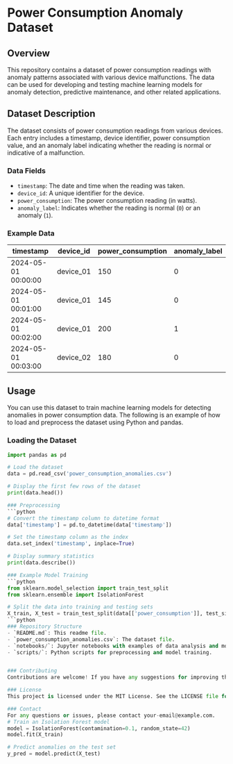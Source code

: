 # Power Consumption Anomaly Dataset

## Overview
This repository contains a dataset of power consumption readings with anomaly patterns associated with various device malfunctions. The data can be used for developing and testing machine learning models for anomaly detection, predictive maintenance, and other related applications.

## Dataset Description
The dataset consists of power consumption readings from various devices. Each entry includes a timestamp, device identifier, power consumption value, and an anomaly label indicating whether the reading is normal or indicative of a malfunction.

### Data Fields
- `timestamp`: The date and time when the reading was taken.
- `device_id`: A unique identifier for the device.
- `power_consumption`: The power consumption reading (in watts).
- `anomaly_label`: Indicates whether the reading is normal (`0`) or an anomaly (`1`).

### Example Data
| timestamp           | device_id | power_consumption | anomaly_label |
|---------------------|-----------|-------------------|---------------|
| 2024-05-01 00:00:00 | device_01 | 150               | 0             |
| 2024-05-01 00:01:00 | device_01 | 145               | 0             |
| 2024-05-01 00:02:00 | device_01 | 200               | 1             |
| 2024-05-01 00:03:00 | device_02 | 180               | 0             |

## Usage
You can use this dataset to train machine learning models for detecting anomalies in power consumption data. The following is an example of how to load and preprocess the dataset using Python and pandas.

### Loading the Dataset
```python
import pandas as pd

# Load the dataset
data = pd.read_csv('power_consumption_anomalies.csv')

# Display the first few rows of the dataset
print(data.head())

### Preprocessing
```python
# Convert the timestamp column to datetime format
data['timestamp'] = pd.to_datetime(data['timestamp'])

# Set the timestamp column as the index
data.set_index('timestamp', inplace=True)

# Display summary statistics
print(data.describe())

### Example Model Training
```python
from sklearn.model_selection import train_test_split
from sklearn.ensemble import IsolationForest

# Split the data into training and testing sets
X_train, X_test = train_test_split(data[['power_consumption']], test_size=0.2, random_state=42)
```python
### Repository Structure
- `README.md`: This readme file.
- `power_consumption_anomalies.csv`: The dataset file.
- `notebooks/`: Jupyter notebooks with examples of data analysis and model training.
- `scripts/`: Python scripts for preprocessing and model training.


### Contributing
Contributions are welcome! If you have any suggestions for improving the dataset or examples, please open an issue or submit a pull request.

### License
This project is licensed under the MIT License. See the LICENSE file for details.

### Contact
For any questions or issues, please contact your-email@example.com.
# Train an Isolation Forest model
model = IsolationForest(contamination=0.1, random_state=42)
model.fit(X_train)

# Predict anomalies on the test set
y_pred = model.predict(X_test)



